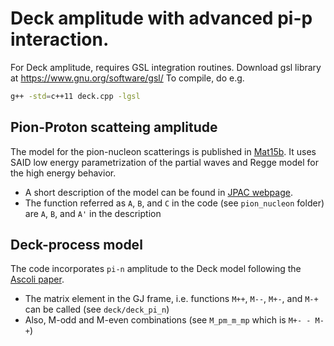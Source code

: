 # Deck amplitude with advanced pi-p interaction.

For Deck amplitude, requires GSL integration routines. Download gsl library at https://www.gnu.org/software/gsl/
To compile, do e.g.
```bash
g++ -std=c++11 deck.cpp -lgsl
```

## Pion-Proton scatteing amplitude
The model for the pion-nucleon scatterings is published in [Mat15b](http://cgl.soic.indiana.edu/jpac/PiN.php#mat15b).
It uses SAID low energy parametrization of the partial waves and Regge model for the high energy behavior.
 - A short description of the model can be found in [JPAC webpage](http://cgl.soic.indiana.edu/jpac/PiN.php#mat15b).
 - The function referred as `A`, `B`, and `C` in the code (see `pion_nucleon` folder) are `A`, `B`, and `A'` in the description

## Deck-process model
The code incorporates `pi-n` amplitude to the Deck model following the [Ascoli paper](https://journals.aps.org/prd/abstract/10.1103/PhysRevD.8.3894).
 - The matrix element in the GJ frame, i.e. functions `M++`, `M--`, `M+-`, and `M-+` can be called (see `deck/deck_pi_n`)
 - Also, M-odd and M-even combinations (see `M_pm_m_mp` which is `M+- - M-+`)
